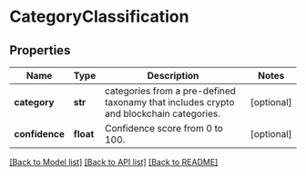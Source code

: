 # CategoryClassification

## Properties
Name | Type | Description | Notes
------------ | ------------- | ------------- | -------------
**category** | **str** | categories from a pre-defined taxonamy that includes crypto and blockchain categories. | [optional] 
**confidence** | **float** | Confidence score from 0 to 100. | [optional] 

[[Back to Model list]](../README.md#documentation-for-models) [[Back to API list]](../README.md#documentation-for-api-endpoints) [[Back to README]](../README.md)



